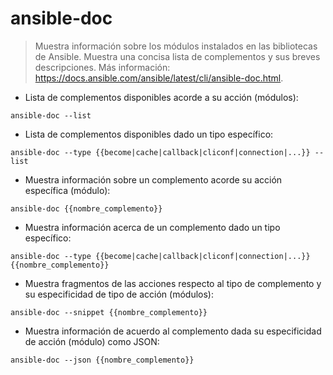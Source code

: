 # ansible-doc

> Muestra información sobre los módulos instalados en las bibliotecas de Ansible.
> Muestra una concisa lista de complementos y sus breves descripciones.
> Más información: <https://docs.ansible.com/ansible/latest/cli/ansible-doc.html>.

- Lista de complementos disponibles acorde a su acción (módulos):

`ansible-doc --list`

- Lista de complementos disponibles dado un tipo específico:

`ansible-doc --type {{become|cache|callback|cliconf|connection|...}} --list`

- Muestra información sobre un complemento acorde su acción específica (módulo):

`ansible-doc {{nombre_complemento}}`

- Muestra información acerca de un complemento dado un tipo específico:

`ansible-doc --type {{become|cache|callback|cliconf|connection|...}} {{nombre_complemento}}`

- Muestra fragmentos de las acciones respecto al tipo de complemento y su especificidad de tipo de acción (módulos):

`ansible-doc --snippet {{nombre_complemento}}`

- Muestra información de acuerdo al complemento dada su especificidad de acción (módulo) como JSON:

`ansible-doc --json {{nombre_complemento}}`
